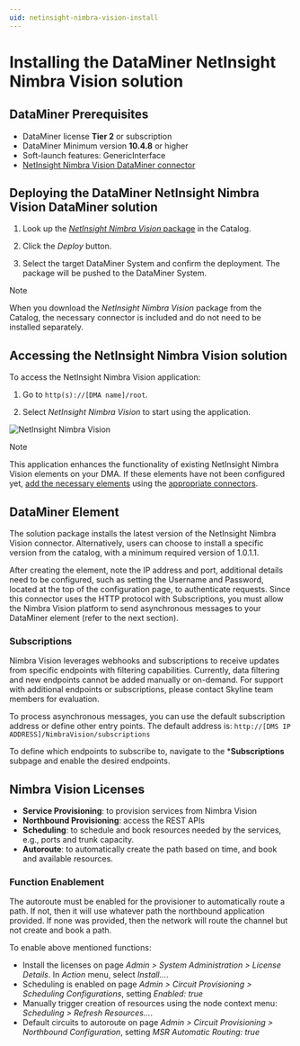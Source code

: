 ```yaml
---
uid: netinsight-nimbra-vision-install
---
```


# Installing the DataMiner NetInsight Nimbra Vision solution

## DataMiner Prerequisites

- DataMiner license **Tier 2** or subscription
- DataMiner Minimum version **10.4.8** or higher
- Soft-launch features: GenericInterface
- [NetInsight Nimbra Vision DataMiner connector](https://catalog.dataminer.services/details/e48af0b9-b52c-4106-b0e0-22c44ead85f5)

## Deploying the DataMiner NetInsight Nimbra Vision DataMiner solution

1. Look up the [*NetInsight Nimbra Vision* package](https://catalog.dataminer.services/details/d9ec570f-a625-40c1-a6fa-c9b4f15416cd) in the Catalog.

1. Click the *Deploy* button.

1. Select the target DataMiner System and confirm the deployment. The package will be pushed to the DataMiner System.

> [!NOTE]
> When you download the *NetInsight Nimbra Vision* package from the Catalog, the necessary connector is included and do not need to be installed separately.

## Accessing the NetInsight Nimbra Vision solution

To access the NetInsight Nimbra Vision application:

1. Go to `http(s)://[DMA name]/root`.

1. Select *NetInsight Nimbra Vision* to start using the application.

![NetInsight Nimbra Vision](~/user-guide/images/netinsight-nimbra-vision-openapp.png)

> [!NOTE]
> This application enhances the functionality of existing NetInsight Nimbra Vision elements on your DMA. If these elements have not been configured yet, [add the necessary elements](xref:Adding_elements) using the [appropriate connectors](https://catalog.dataminer.services/details/e48af0b9-b52c-4106-b0e0-22c44ead85f5).

## DataMiner Element
The solution package installs the latest version of the NetInsight Nimbra Vision connector. Alternatively, users can choose to install a specific version from the catalog, with a minimum required version of 1.0.1.1.

After creating the element, note the IP address and port, additional details need to be configured, such as setting the Username and Password, located at the top of the configuration page, to authenticate requests. Since this connector uses the HTTP protocol with Subscriptions, you must allow the Nimbra Vision platform to send asynchronous messages to your DataMiner element (refer to the next section).

### Subscriptions
Nimbra Vision leverages webhooks and subscriptions to receive updates from specific endpoints with filtering capabilities. Currently, data filtering and new endpoints cannot be added manually or on-demand. For support with additional endpoints or subscriptions, please contact Skyline team members for evaluation.

To process asynchronous messages, you can use the default subscription address or define other entry points. The default address is: ```http://[DMS IP ADDRESS]/NimbraVision/subscriptions```

To define which endpoints to subscribe to, navigate to the ***Subscriptions** subpage and enable the desired endpoints.

## Nimbra Vision Licenses

- **Service Provisioning**: to provision services from Nimbra Vision
- **Northbound Provisioning**: access the REST APIs
- **Scheduling**: to schedule and book resources needed by the services, e.g., ports and trunk
capacity.
- **Autoroute**: to automatically create the path based on time, and book and available resources.

### Function Enablement
The autoroute must be enabled for the provisioner to automatically route a path. If not, then it will use whatever path the northbound application provided. If none was provided, then the network will route the channel but not create and book a path. 

To enable above mentioned functions:

- Install the licenses on page *Admin > System Administration > License Details*. In *Action* menu, select *Install...*.
- Scheduling is enabled on page *Admin > Circuit Provisioning > Scheduling Configurations*, setting *Enabled: true*
- Manually trigger creation of resources using the node context menu: *Scheduling > Refresh Resources...*. 
- Default circuits to autoroute on page *Admin > Circuit Provisioning > Northbound Configuration*, setting *MSR Automatic Routing: true*